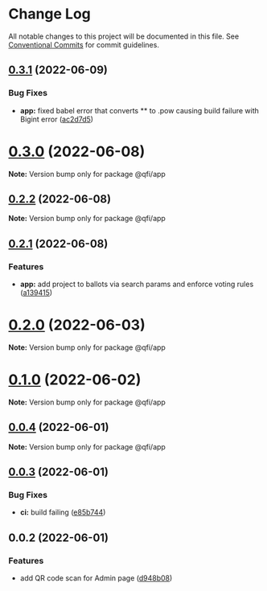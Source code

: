 # Change Log

All notable changes to this project will be documented in this file.
See [Conventional Commits](https://conventionalcommits.org) for commit guidelines.

## [0.3.1](https://github.com/quadratic-funding/qfi/compare/v0.2.2...v0.3.1) (2022-06-09)


### Bug Fixes

* **app:** fixed babel error that converts ** to .pow causing build failure with Bigint error ([ac2d7d5](https://github.com/quadratic-funding/qfi/commit/ac2d7d54ceb31f7c02d4d6bd110caf3c019cdf11))





# [0.3.0](https://github.com/quadratic-funding/qfi/compare/v0.2.2...v0.3.0) (2022-06-08)

**Note:** Version bump only for package @qfi/app





## [0.2.2](https://github.com/quadratic-funding/qfi/compare/v0.2.1...v0.2.2) (2022-06-08)

**Note:** Version bump only for package @qfi/app





## [0.2.1](https://github.com/quadratic-funding/qfi/compare/v0.2.0...v0.2.1) (2022-06-08)


### Features

* **app:** add project to ballots via search params and enforce voting rules ([a139415](https://github.com/quadratic-funding/qfi/commit/a13941580e11d80a4324d2c7f1df727f1f716e8d))





# [0.2.0](https://github.com/quadratic-funding/qfi/compare/v0.1.0...v0.2.0) (2022-06-03)

**Note:** Version bump only for package @qfi/app





# [0.1.0](https://github.com/quadratic-funding/qfi/compare/v0.0.4...v0.1.0) (2022-06-02)

**Note:** Version bump only for package @qfi/app





## [0.0.4](https://github.com/quadratic-funding/qfi/compare/v0.0.3...v0.0.4) (2022-06-01)

**Note:** Version bump only for package @qfi/app





## [0.0.3](https://github.com/quadratic-funding/qfi/compare/v0.0.2...v0.0.3) (2022-06-01)


### Bug Fixes

* **ci:** build failing ([e85b744](https://github.com/quadratic-funding/qfi/commit/e85b74426f45a3b75148e82cfaf85cee62da0701))





## 0.0.2 (2022-06-01)


### Features

* add QR code scan for Admin page ([d948b08](https://github.com/quadratic-funding/qfi/commit/d948b08001904412c11b02dba988fcf874bed2a1))
